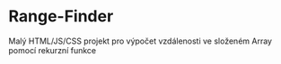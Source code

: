 # Range-Finder
Malý HTML/JS/CSS projekt pro výpočet vzdálenosti ve složeném Array pomocí rekurzní funkce 
